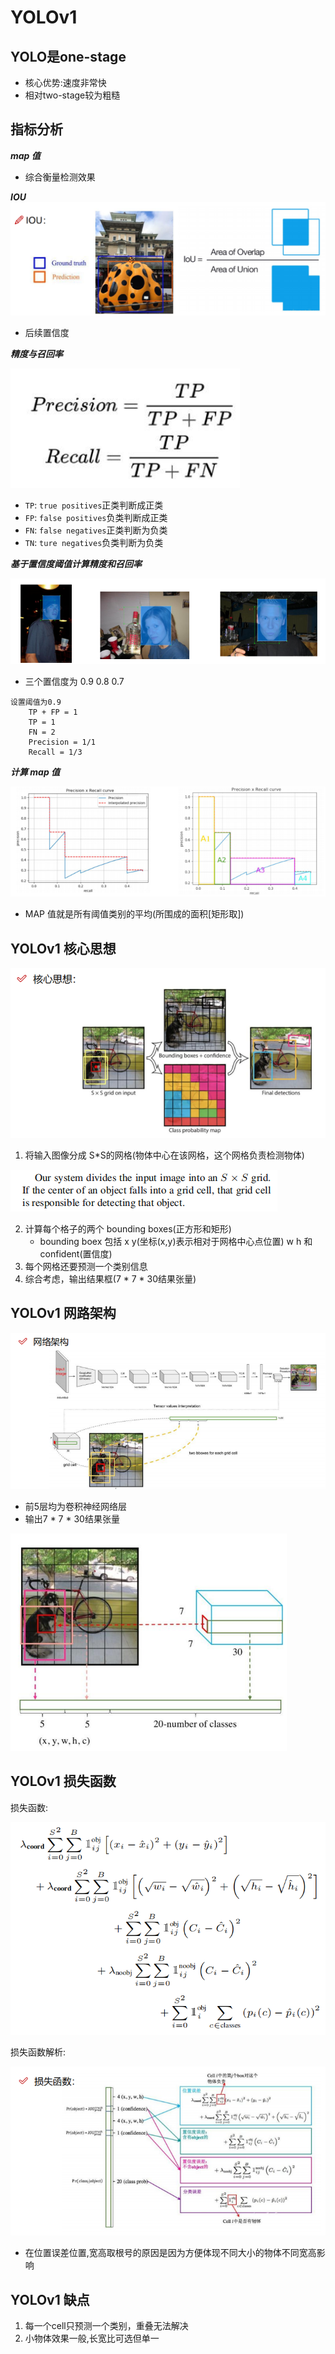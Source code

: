 ﻿# YOLOv1

YOLO是one-stage
---------------
* 核心优势:速度非常快
* 相对two-stage较为粗糙

指标分析
-------
***map 值***
* 综合衡量检测效果

***IOU***
![IOU本地](<../../Document images/YOLO/IOU.png>)
* 后续置信度

***精度与召回率***

![本地](<../../Document images/YOLO/精度和召回率.png>)
* `TP`: `true positives`正类判断成正类
* `FP`: `false positives`负类判断成正类
* `FN`: `false negatives`正类判断为负类
* `TN`: `ture negatives`负类判断为负类

***基于置信度阈值计算精度和召回率***

![本地](<../../Document images/YOLO/计算精度召回率.png>)
* 三个置信度为 0.9 0.8 0.7
~~~
设置阈值为0.9
    TP + FP = 1
    TP = 1
    FN = 2
    Precision = 1/1
    Recall = 1/3
~~~

***计算 map 值***

![本地](<../../Document images/YOLO/计算map值.png>)
* MAP 值就是所有阈值类别的平均(所围成的面积[矩形取])

YOLOv1 核心思想
---------------
![本地](<../../Document images/YOLO/YOLOv1核心思想.png>)

1. 将输入图像分成 S*S的网格(物体中心在该网格，这个网格负责检测物体)

![本地](<../../Document images/YOLO/核心思想原文.png>)

2. 计算每个格子的两个 bounding boxes(正方形和矩形)
    * bounding boex 包括 x y(坐标(x,y)表示相对于网格中心点位置) w h 和 confident(置信度)
3.  每个网格还要预测一个类别信息
4. 综合考虑，输出结果框(7 * 7 * 30结果张量)

YOLOv1 网路架构
---------------
![本地](<../../Document images/YOLO/YOLOv1网络架构.png>)

* 前5层均为卷积神经网络层
* 输出7 * 7 * 30结果张量

![本地](<../../Document images/YOLO/YOLOv1结果张量.png>)

YOLOv1 损失函数
---------------
损失函数:

![本地](<../../Document images/YOLO/损失函数公式.png>)

损失函数解析:

![本地](<../../Document images/YOLO/损失函数.png>)

* 在位置误差位置,宽高取根号的原因是因为方便体现不同大小的物体不同宽高影响

YOLOv1 缺点
-----------
1. 每一个cell只预测一个类别，重叠无法解决
2. 小物体效果一般,长宽比可选但单一
